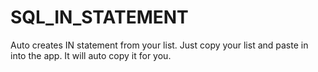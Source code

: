 # SQL_IN_STATEMENT

Auto creates IN statement from your list.
Just copy your list and paste in into the app.
It will auto copy it for you.
